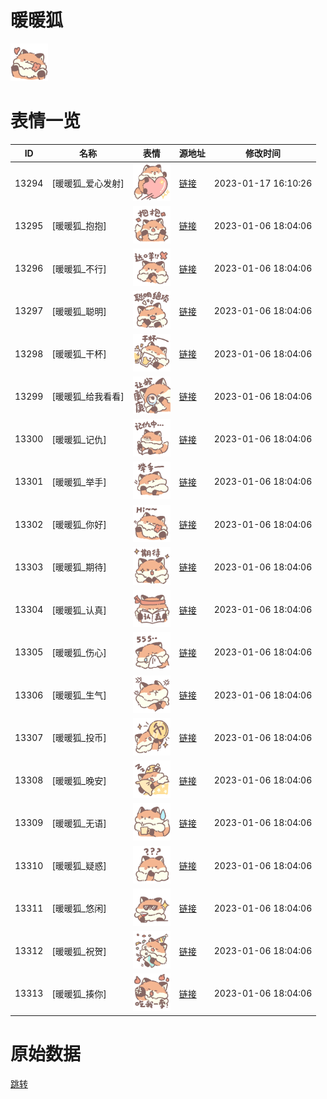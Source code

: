 # 暖暖狐

<img src="./cover.png" height="60" alt="cover" />

# 表情一览

|ID|名称|表情|源地址|修改时间|
|----|----|----|----|----|
|13294|[暖暖狐_爱心发射]|<img src="./pic/013294_%5B暖暖狐_爱心发射%5D.png" height="60" alt="爱心发射"/>|[链接](https://i0.hdslb.com/bfs/emote/c1e8d196c13f4db7828f2920436a57f09f33e273.png)|2023-01-17 16:10:26|
|13295|[暖暖狐_抱抱]|<img src="./pic/013295_%5B暖暖狐_抱抱%5D.png" height="60" alt="抱抱"/>|[链接](https://i0.hdslb.com/bfs/emote/3ee9dda9e4f24850fa0624da0c1997e65c407548.png)|2023-01-06 18:04:06|
|13296|[暖暖狐_不行]|<img src="./pic/013296_%5B暖暖狐_不行%5D.png" height="60" alt="不行"/>|[链接](https://i0.hdslb.com/bfs/emote/5eda27efea257c5785bfbd3956e70c0af5191b79.png)|2023-01-06 18:04:06|
|13297|[暖暖狐_聪明]|<img src="./pic/013297_%5B暖暖狐_聪明%5D.png" height="60" alt="聪明"/>|[链接](https://i0.hdslb.com/bfs/emote/aba590b538eb80d03bebada9e4388c4c406481d4.png)|2023-01-06 18:04:06|
|13298|[暖暖狐_干杯]|<img src="./pic/013298_%5B暖暖狐_干杯%5D.png" height="60" alt="干杯"/>|[链接](https://i0.hdslb.com/bfs/emote/05695647c29026468a8cc3cbc5d7f4c6c336ae6b.png)|2023-01-06 18:04:06|
|13299|[暖暖狐_给我看看]|<img src="./pic/013299_%5B暖暖狐_给我看看%5D.png" height="60" alt="给我看看"/>|[链接](https://i0.hdslb.com/bfs/emote/9b3bef7012d1f0eeb6949b14f4b7630c2f14c560.png)|2023-01-06 18:04:06|
|13300|[暖暖狐_记仇]|<img src="./pic/013300_%5B暖暖狐_记仇%5D.png" height="60" alt="记仇"/>|[链接](https://i0.hdslb.com/bfs/emote/f6f8ac686076b6cfd0e499ed337fc5bae402e51e.png)|2023-01-06 18:04:06|
|13301|[暖暖狐_举手]|<img src="./pic/013301_%5B暖暖狐_举手%5D.png" height="60" alt="举手"/>|[链接](https://i0.hdslb.com/bfs/emote/d0fd55c9f824df21f0b78be802564ee84dbe8753.png)|2023-01-06 18:04:06|
|13302|[暖暖狐_你好]|<img src="./pic/013302_%5B暖暖狐_你好%5D.png" height="60" alt="你好"/>|[链接](https://i0.hdslb.com/bfs/emote/44e56c9de90224c39d542bebda8f397f8a4dc87b.png)|2023-01-06 18:04:06|
|13303|[暖暖狐_期待]|<img src="./pic/013303_%5B暖暖狐_期待%5D.png" height="60" alt="期待"/>|[链接](https://i0.hdslb.com/bfs/emote/1892b9c9027a3380057be59106e8be52eb1758bf.png)|2023-01-06 18:04:06|
|13304|[暖暖狐_认真]|<img src="./pic/013304_%5B暖暖狐_认真%5D.png" height="60" alt="认真"/>|[链接](https://i0.hdslb.com/bfs/emote/9b02b4e900b84823dc521ad437ecd235f9edf14c.png)|2023-01-06 18:04:06|
|13305|[暖暖狐_伤心]|<img src="./pic/013305_%5B暖暖狐_伤心%5D.png" height="60" alt="伤心"/>|[链接](https://i0.hdslb.com/bfs/emote/1cb659f9e921186b25be8d4e1e0a5fcd5d64bd93.png)|2023-01-06 18:04:06|
|13306|[暖暖狐_生气]|<img src="./pic/013306_%5B暖暖狐_生气%5D.png" height="60" alt="生气"/>|[链接](https://i0.hdslb.com/bfs/emote/e16f187b89db3045b78c7d35e1b0911663c021bf.png)|2023-01-06 18:04:06|
|13307|[暖暖狐_投币]|<img src="./pic/013307_%5B暖暖狐_投币%5D.png" height="60" alt="投币"/>|[链接](https://i0.hdslb.com/bfs/emote/58946ff3431646bada74f9340d2020e741fa9d98.png)|2023-01-06 18:04:06|
|13308|[暖暖狐_晚安]|<img src="./pic/013308_%5B暖暖狐_晚安%5D.png" height="60" alt="晚安"/>|[链接](https://i0.hdslb.com/bfs/emote/0d2c3393963ab309a0e941f39d125766de77c8e3.png)|2023-01-06 18:04:06|
|13309|[暖暖狐_无语]|<img src="./pic/013309_%5B暖暖狐_无语%5D.png" height="60" alt="无语"/>|[链接](https://i0.hdslb.com/bfs/emote/07c63d773b71faa580ff5c9926a0f1441362b5ad.png)|2023-01-06 18:04:06|
|13310|[暖暖狐_疑惑]|<img src="./pic/013310_%5B暖暖狐_疑惑%5D.png" height="60" alt="疑惑"/>|[链接](https://i0.hdslb.com/bfs/emote/b5fb3e4e69cb97509a7947362379323b61e8edc3.png)|2023-01-06 18:04:06|
|13311|[暖暖狐_悠闲]|<img src="./pic/013311_%5B暖暖狐_悠闲%5D.png" height="60" alt="悠闲"/>|[链接](https://i0.hdslb.com/bfs/emote/64a15e7a829821664b21c39dca20b17f921970d2.png)|2023-01-06 18:04:06|
|13312|[暖暖狐_祝贺]|<img src="./pic/013312_%5B暖暖狐_祝贺%5D.png" height="60" alt="祝贺"/>|[链接](https://i0.hdslb.com/bfs/emote/489ac0e9ae6ccb205ae5010935cf58d256f2decf.png)|2023-01-06 18:04:06|
|13313|[暖暖狐_揍你]|<img src="./pic/013313_%5B暖暖狐_揍你%5D.png" height="60" alt="揍你"/>|[链接](https://i0.hdslb.com/bfs/emote/26e792dcd5d633c99a03ec3bf557208cd8481b12.png)|2023-01-06 18:04:06|

# 原始数据

[跳转](./raw.json)

